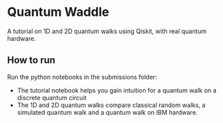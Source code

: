 # Quantum Waddle

A tutorial on 1D and 2D quantum walks using Qiskit, with real quantum hardware.

## How to run

Run the python notebooks in the submissions folder:

- The tutorial notebook helps you gain intuition for a quantum walk on a discrete quantum circuit
- The 1D and 2D quantum walks compare classical random walks, a simulated quantum walk and a quantum walk on IBM hardware.


